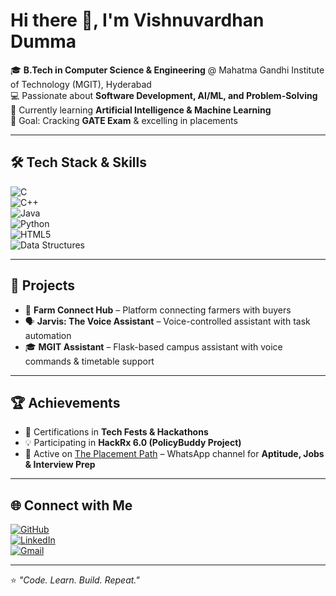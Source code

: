 # Hi there 👋, I'm Vishnuvardhan Dumma  

🎓 **B.Tech in Computer Science & Engineering** @ Mahatma Gandhi Institute of Technology (MGIT), Hyderabad  
💻 Passionate about **Software Development, AI/ML, and Problem-Solving**  
🚀 Currently learning **Artificial Intelligence & Machine Learning**  
🎯 Goal: Cracking **GATE Exam** & excelling in placements  

---

## 🛠️ Tech Stack & Skills  

![C](https://img.shields.io/badge/C-00599C?style=for-the-badge&logo=c&logoColor=white)  
![C++](https://img.shields.io/badge/C++-004482?style=for-the-badge&logo=cplusplus&logoColor=white)  
![Java](https://img.shields.io/badge/Java-ED8B00?style=for-the-badge&logo=openjdk&logoColor=white)  
![Python](https://img.shields.io/badge/Python-3670A0?style=for-the-badge&logo=python&logoColor=ffdd54)  
![HTML5](https://img.shields.io/badge/HTML5-E34F26?style=for-the-badge&logo=html5&logoColor=white)  
![Data Structures](https://img.shields.io/badge/Data%20Structures-008080?style=for-the-badge&logo=codeforces&logoColor=white)  

---

## 📂 Projects  

- 🌱 **Farm Connect Hub** – Platform connecting farmers with buyers  
- 🗣️ **Jarvis: The Voice Assistant** – Voice-controlled assistant with task automation  
- 🎓 **MGIT Assistant** – Flask-based campus assistant with voice commands & timetable support  

---

## 🏆 Achievements  

- 📜 Certifications in **Tech Fests & Hackathons**  
- 💡 Participating in **HackRx 6.0 (PolicyBuddy Project)**  
- 🏅 Active on [The Placement Path](https://wa.me/) – WhatsApp channel for **Aptitude, Jobs & Interview Prep**  

---

## 🌐 Connect with Me  

[![GitHub](https://img.shields.io/badge/GitHub-000?style=for-the-badge&logo=github&logoColor=white)](https://github.com/vishnuvardhan-dumma)  
[![LinkedIn](https://img.shields.io/badge/LinkedIn-0077B5?style=for-the-badge&logo=linkedin&logoColor=white)](https://linkedin.com/in/)  
[![Gmail](https://img.shields.io/badge/Gmail-D14836?style=for-the-badge&logo=gmail&logoColor=white)](mailto:yourmail@gmail.com)  

---

⭐️ *"Code. Learn. Build. Repeat."*  
